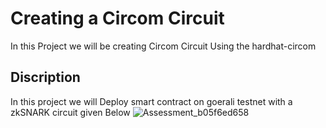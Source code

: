 # Creating a Circom Circuit
In this Project we will be creating Circom Circuit Using the hardhat-circom 
## Discription
In this project we will Deploy smart contract on goerali testnet with a zkSNARK circuit given Below 
![Assessment_b05f6ed658](https://github.com/anjaliphulariya/polygonmoudle3/assets/88418134/a0eab632-744c-461a-a130-9d6ac8e289aa)

